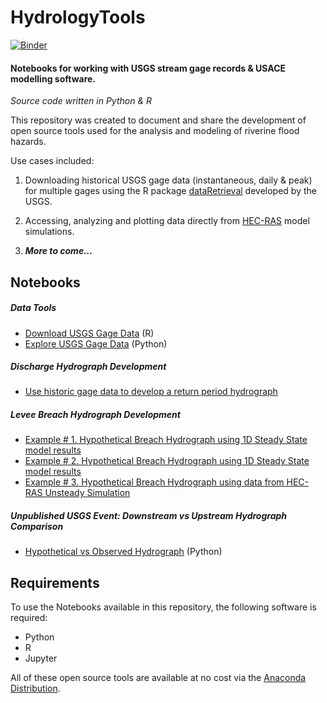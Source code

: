 # HydrologyTools

[![Binder](https://mybinder.org/badge.svg)](https://mybinder.org/v2/gh/Dewberry-RSG/HydrologyTools/master)


#### Notebooks for working with USGS stream gage records & USACE modelling software. 
*Source code written in Python & R*

This repository was created to document and share the development of open source tools used for the 
analysis and modeling of riverine flood hazards. 

Use cases included:
1. Downloading historical USGS gage data (instantaneous, daily & peak) for multiple gages
using the R package [dataRetrieval](https://github.com/USGS-R/dataRetrieval) developed by the USGS.

2. Accessing, analyzing and plotting data directly from [HEC-RAS](http://www.hec.usace.army.mil/software/hec-ras/) model simulations.
3. __*More to come...*__

## Notebooks
##### Data Tools
+  [Download USGS Gage Data](nbs/GageGrabber.ipynb) (R)
+  [Explore USGS Gage Data](nbs/GageExplorer.ipynb) (Python)

##### Discharge Hydrograph Development
+  [Use historic gage data to develop a return period hydrograph](nbs/MethodologyOverview.ipynb)

##### Levee Breach Hydrograph Development
+  [Example # 1. Hypothetical Breach Hydrograph using 1D Steady State model results](nbs/Lisle_BreachHydro.ipynb)
+  [Example # 2. Hypothetical Breach Hydrograph using 1D Steady State model results](nbs/WP_BreachHydro.ipynb)
+  [Example # 3. Hypothetical Breach Hydrograph using data from HEC-RAS Unsteady Simulation](nbs/Deposit_BreachHydro.ipynb)

##### Unpublished USGS Event: Downstream vs Upstream Hydrograph Comparison
+  [Hypothetical vs Observed Hydrograph](nbs/PeakEventComp.ipynb) (Python)

## Requirements
To use the Notebooks available in this repository, the following software is required:
- Python
- R
- Jupyter

All of these open source tools are available at no cost via the [Anaconda Distribution](https://www.anaconda.com/distribution/).

